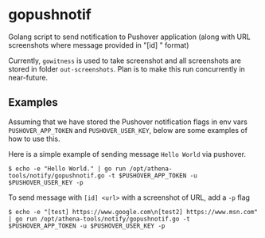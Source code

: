 # gopushnotif
Golang script to send notification to Pushover application (along with URL screenshots where message provided in "[id] <url>" format)

Currently, `gowitness` is used to take screenshot and all screenshots are stored in folder `out-screenshots`. Plan is to make this run concurrently in near-future.

## Examples

Assuming that we have stored the Pushover notification flags in env vars `PUSHOVER_APP_TOKEN` and `PUSHOVER_USER_KEY`, below are some examples of how to use this.

Here is a simple example of sending message `Hello World` via pushover. 
```
$ echo -e "Hello World." | go run /opt/athena-tools/notify/gopushnotif.go -t $PUSHOVER_APP_TOKEN -u $PUSHOVER_USER_KEY -p
```

To send message with `[id] <url>` with a screenshot of URL, add a `-p` flag
```
$ echo -e "[test] https://www.google.com\n[test2] https://www.msn.com" | go run /opt/athena-tools/notify/gopushnotif.go -t $PUSHOVER_APP_TOKEN -u $PUSHOVER_USER_KEY -p
```
